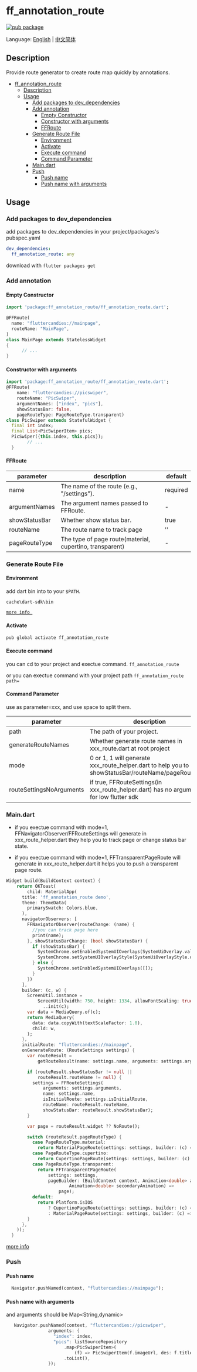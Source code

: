 # ff_annotation_route

[![pub package](https://img.shields.io/pub/v/ff_annotation_route.svg)](https://pub.dartlang.org/packages/ff_annotation_route)

Language: [English](README.md) | [中文简体](README-ZH.md)

## Description

Provide route generator to create route map quickly by annotations.

- [ff_annotation_route](#ffannotationroute)
  - [Description](#description)
  - [Usage](#usage)
    - [Add packages to dev_dependencies](#add-packages-to-devdependencies)
    - [Add annotation](#add-annotation)
      - [Empty Constructor](#empty-constructor)
      - [Constructor with arguments](#constructor-with-arguments)
      - [FFRoute](#ffroute)
    - [Generate Route File](#generate-route-file)
      - [Environment](#environment)
      - [Activate](#activate)
      - [Execute command](#execute-command)
      - [Command Parameter](#command-parameter)
    - [Main.dart](#maindart)
    - [Push](#push)
      - [Push name](#push-name)
      - [Push name with arguments](#push-name-with-arguments)

## Usage

### Add packages to dev_dependencies
add packages to dev_dependencies in your project/packages's pubspec.yaml  
```yaml
dev_dependencies:
  ff_annotation_route: any
```

download with `flutter packages get` 

### Add annotation

#### Empty Constructor

```dart
import 'package:ff_annotation_route/ff_annotation_route.dart';

@FFRoute(
  name: "fluttercandies://mainpage",
  routeName: "MainPage",
)
class MainPage extends StatelessWidget 
{
      // ...
}

```
#### Constructor with arguments

```dart
import 'package:ff_annotation_route/ff_annotation_route.dart';
@FFRoute(
    name: "fluttercandies://picswiper",
    routeName: "PicSwiper",
    argumentNames: ["index", "pics"],
    showStatusBar: false,
    pageRouteType: PageRouteType.transparent)
class PicSwiper extends StatefulWidget {
  final int index;
  final List<PicSwiperItem> pics;
  PicSwiper({this.index, this.pics});
        // ...
  }
```  
#### FFRoute

| parameter     | description                                              | default  |
| ------------- | -------------------------------------------------------- | -------- |
| name          | The name of the route (e.g., "/settings").               | required |
| argumentNames | The argument names passed to  FFRoute.                   | -        |
| showStatusBar | Whether show status bar.                                 | true     |
| routeName     | The route name to track page                             | ''       |
| pageRouteType | The type of page route(material, cupertino, transparent) | -        |



### Generate Route File

#### Environment

add dart bin into to your `$PATH`.

`cache\dart-sdk\bin` 

[`more info `](https://dart.dev/tools/pub/cmd/pub-global)


#### Activate

`pub global activate ff_annotation_route`


#### Execute command

you can cd to your project and exectue command.
`ff_annotation_route`

or you can exectue command with your project path
`ff_annotation_route path=`

#### Command Parameter

use as parameter=xxx, and use space to split them.

| parameter                | description                                                                                                                                                                          | default |
| ------------------------ | ------------------------------------------------------------------------------------------------------------------------------------------------------------------------------------ | ------- |
| path                     | The path of your project.                                                                                                                                                            | current |
| generateRouteNames       | Whether generate route names in xxx_route.dart at root project                                                                                                                       | false   |
| mode                     | 0 or 1, 1 will generate xxx_route_helper.dart to help you to handle showStatusBar/routeName/pageRouteType                                                                            | 0       |
| routeSettingsNoArguments | if true, FFRouteSettings(in xxx_route_helper.dart) has no arguments for low flutter sdk                                                                                              | false   |

### Main.dart

- if you exectue command with mode=1, FFNavigatorObserver/FFRouteSettings will generate in xxx_route_helper.dart
they help you to track page or change status bar state.

- if you exectue command with mode=1, FFTransparentPageRoute will generate in xxx_route_helper.dart
it helps you to push a transparent page route.

```dart
Widget build(BuildContext context) {
    return OKToast(
        child: MaterialApp(
      title: 'ff_annotation_route demo',
      theme: ThemeData(
        primarySwatch: Colors.blue,
      ),
      navigatorObservers: [
        FFNavigatorObserver(routeChange: (name) {
          //you can track page here
          print(name);
        }, showStatusBarChange: (bool showStatusBar) {
          if (showStatusBar) {
            SystemChrome.setEnabledSystemUIOverlays(SystemUiOverlay.values);
            SystemChrome.setSystemUIOverlayStyle(SystemUiOverlayStyle.dark);
          } else {
            SystemChrome.setEnabledSystemUIOverlays([]);
          }
        })
      ],
      builder: (c, w) {
        ScreenUtil.instance =
            ScreenUtil(width: 750, height: 1334, allowFontScaling: true)
              ..init(c);
        var data = MediaQuery.of(c);
        return MediaQuery(
          data: data.copyWith(textScaleFactor: 1.0),
          child: w,
        );
      },
      initialRoute: "fluttercandies://mainpage",
      onGenerateRoute: (RouteSettings settings) {
        var routeResult =
            getRouteResult(name: settings.name, arguments: settings.arguments);

        if (routeResult.showStatusBar != null ||
            routeResult.routeName != null) {
          settings = FFRouteSettings(
              arguments: settings.arguments,
              name: settings.name,
              isInitialRoute: settings.isInitialRoute,
              routeName: routeResult.routeName,
              showStatusBar: routeResult.showStatusBar);
        }

        var page = routeResult.widget ?? NoRoute();

        switch (routeResult.pageRouteType) {
          case PageRouteType.material:
            return MaterialPageRoute(settings: settings, builder: (c) => page);
          case PageRouteType.cupertino:
            return CupertinoPageRoute(settings: settings, builder: (c) => page);
          case PageRouteType.transparent:
            return FFTransparentPageRoute(
                settings: settings,
                pageBuilder: (BuildContext context, Animation<double> animation,
                        Animation<double> secondaryAnimation) =>
                    page);
          default:
            return Platform.isIOS
                ? CupertinoPageRoute(settings: settings, builder: (c) => page)
                : MaterialPageRoute(settings: settings, builder: (c) => page);
        }
      },
    ));
  }
```

[more info](https://github.com/fluttercandies/ff_annotation_route/blob/master/example/lib/main.dart)

### Push

#### Push name

```dart
  Navigator.pushNamed(context, "fluttercandies://mainpage");
```

#### Push name with arguments

and arguments should be Map<String,dynamic>
```dart
   Navigator.pushNamed(context, "fluttercandies://picswiper",
                arguments: {
                  "index": index,
                  "pics": listSourceRepository
                      .map<PicSwiperItem>(
                          (f) => PicSwiperItem(f.imageUrl, des: f.title))
                      .toList(),
                });

```
